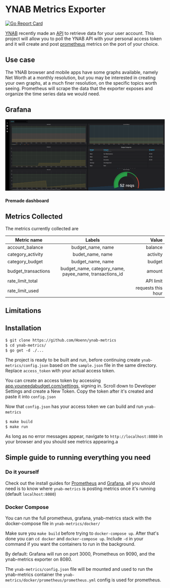 # YNAB Metrics Exporter

[![Go Report Card](https://goreportcard.com/badge/github.com/hoenn/ynab-metrics)](https://goreportcard.com/report/github.com/hoenn/ynab-metrics)

[YNAB](https://www.youneedabudget.com/) recently made an [API](https://api.youneedabudget.com/) to retrieve data for your user account. This project will allow you to poll the YNAB API with your personal access token and it will create and post [prometheus](https://github.com/prometheus/prometheus) metrics on the port of your choice.

## Use case
The YNAB browser and mobile apps have some graphs available, namely Net Worth at a monthly resolution, but you may be interested in creating your own graphs, at a much finer resolution, on the specific topics worth seeing. Prometheus will scrape the data that the exporter exposes and organize the time series data we would need.

## Grafana
![img](grafana.png)

#### Premade dashboard

## Metrics Collected
The metrics currently collected are

|Metric name | Labels| Value |
|-----|:----:|----:|
|account_balance |budget_name, name| balance|
|category_activity|budet_name, name| activity|
|category_budget| budget_name, name | budget|
|budget_transactions | budget_name, category_name, payee_name, transactions_id| amount|
|rate_limit_total| | API limit|
|rate_limit_used| | requests this hour|

## Limitations

## Installation
```
$ git clone https://github.com/Hoenn/ynab-metrics
$ cd ynab-metrics/
$ go get -d ./...
```
The project is ready to be built and run, before continuing create `ynab-metrics/config.json` based on the `sample.json` file in the same directory. Replace `access_token` with your actual access token.

You can create an access token by accessing [app.youneedabudget.com/settings](app.youneedabudget.com/settings), signing in. Scroll down to Developer Settings and create a New Token. Copy the token after it's created and paste it into `config.json`

Now that `config.json` has your access token we can build and run `ynab-metrics`

```
$ make build
$ make run
```

As long as no error messages appear, navigate to `http://localhost:8080` in your browser and you should see metrics appearing.a

## Simple guide to running everything you need

### Do it yourself

Check out the install guides for [Prometheus](https://github.com/prometheus/prometheus) and [Grafana](https://github.com/grafana/grafana), all you should need is to know where `ynab-metrics` is posting metrics once it's running (default `localhost:8080`)

### Docker Compose
You can run the full prometheus, grafana, ynab-metrics stack with the docker-compose file in `ynab-metrics/docker/`

Make sure you `make build` before trying to `docker-compose up`. After that's done you can `cd docker` and `docker-compose up`. Include `-d` in your command if you want the containers to run in the background.

By default: Grafana will run on port 3000, Prometheus on 9090, and the ynab-metrics exporter on 8080.

The `ynab-metrics/config.json` file will be mounted and used to run the ynab-metrics container the `ynab-metrics/docker/prometheus/prometheus.yml` config is used for prometheus.
